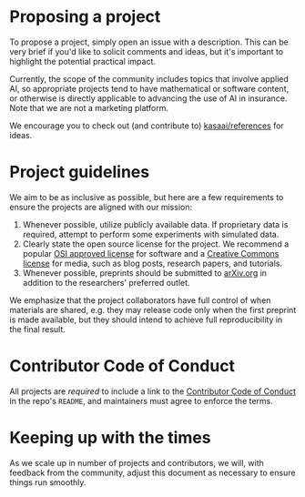 # Proposing a project

To propose a project, simply open an issue with a description. This can be very brief if you'd like to solicit comments and ideas, but it's important to highlight the potential practical impact. 

Currently, the scope of the community includes topics that involve applied AI, so appropriate projects tend to have mathematical or software content, or otherwise is directly applicable to advancing the use of AI in insurance. Note that we are not a marketing platform.

We encourage you to check out (and contribute to) [kasaai/references](https://github.com/kasaai/references) for ideas.

# Project guidelines

We aim to be as inclusive as possible, but here are a few requirements to ensure the projects are aligned with our mission:

1. Whenever possible, utilize publicly available data. If proprietary data is required, attempt to perform some experiments with simulated data.
2. Clearly state the open source license for the project. We recommend a popular [OSI approved license](https://opensource.org/licenses) for software and a [Creative Commons license](https://creativecommons.org/licenses/) for media, such as blog posts, research papers, and tutorials.
3. Whenever possible, preprints should be submitted to [arXiv.org](https://arxiv.org/) in addition to the researchers' preferred outlet.

We emphasize that the project collaborators have full control of when materials are shared, e.g. they may release code only when the first preprint is made available, but they should intend to achieve full reproducibility in the final result.

# Contributor Code of Conduct

All projects are *required* to include a link to the [Contributor Code of Conduct](CODE_OF_CONDUCT.md) in the repo's `README`, and maintainers must agree to enforce the terms.

# Keeping up with the times

As we scale up in number of projects and contributors, we will, with feedback from the community, adjust this document as necessary to ensure things run smoothly.
